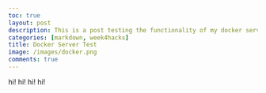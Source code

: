 ```yaml
---
toc: true
layout: post
description: This is a post testing the functionality of my docker server.
categories: [markdown, week4hacks]
title: Docker Server Test
image: /images/docker.png
comments: true
---
```

hi!
hi!
hi!
hi!